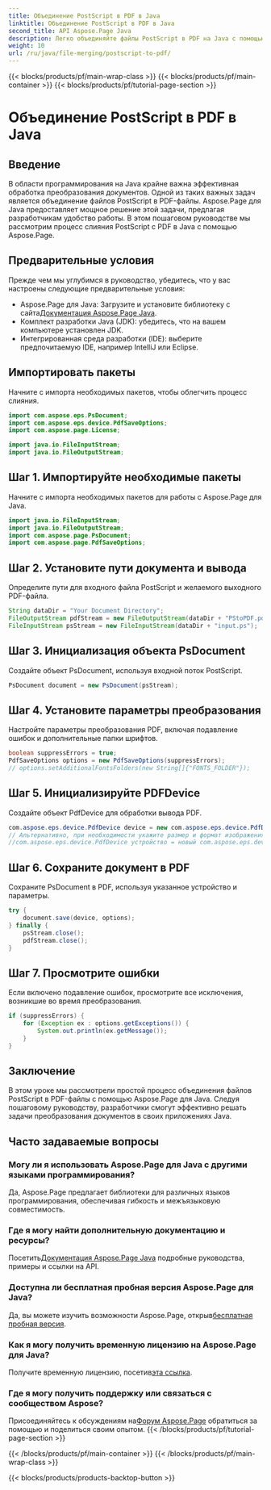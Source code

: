 ```yaml
---
title: Объединение PostScript в PDF в Java
linktitle: Объединение PostScript в PDF в Java
second_title: API Aspose.Page Java
description: Легко объединяйте файлы PostScript в PDF на Java с помощью Aspose.Page. Подробное руководство, часто задаваемые вопросы и ресурсы для беспрепятственного преобразования документов.
weight: 10
url: /ru/java/file-merging/postscript-to-pdf/
---
```


{{< blocks/products/pf/main-wrap-class >}}
{{< blocks/products/pf/main-container >}}
{{< blocks/products/pf/tutorial-page-section >}}

# Объединение PostScript в PDF в Java

## Введение
В области программирования на Java крайне важна эффективная обработка преобразования документов. Одной из таких важных задач является объединение файлов PostScript в PDF-файлы. Aspose.Page для Java предоставляет мощное решение этой задачи, предлагая разработчикам удобство работы. В этом пошаговом руководстве мы рассмотрим процесс слияния PostScript с PDF в Java с помощью Aspose.Page.
## Предварительные условия
Прежде чем мы углубимся в руководство, убедитесь, что у вас настроены следующие предварительные условия:
-  Aspose.Page для Java: Загрузите и установите библиотеку с сайта[Документация Aspose.Page Java](https://reference.aspose.com/page/java/).
- Комплект разработки Java (JDK): убедитесь, что на вашем компьютере установлен JDK.
- Интегрированная среда разработки (IDE): выберите предпочитаемую IDE, например IntelliJ или Eclipse.
## Импортировать пакеты
Начните с импорта необходимых пакетов, чтобы облегчить процесс слияния.
```java
import com.aspose.eps.PsDocument;
import com.aspose.eps.device.PdfSaveOptions;
import com.aspose.page.License;

import java.io.FileInputStream;
import java.io.FileOutputStream;
```
## Шаг 1. Импортируйте необходимые пакеты
Начните с импорта необходимых пакетов для работы с Aspose.Page для Java.
```java
import java.io.FileInputStream;
import java.io.FileOutputStream;
import com.aspose.page.PsDocument;
import com.aspose.page.PdfSaveOptions;
```
## Шаг 2. Установите пути документа и вывода
Определите пути для входного файла PostScript и желаемого выходного PDF-файла.
```java
String dataDir = "Your Document Directory";
FileOutputStream pdfStream = new FileOutputStream(dataDir + "PStoPDF.pdf");
FileInputStream psStream = new FileInputStream(dataDir + "input.ps");
```
## Шаг 3. Инициализация объекта PsDocument
Создайте объект PsDocument, используя входной поток PostScript.
```java
PsDocument document = new PsDocument(psStream);
```
## Шаг 4. Установите параметры преобразования
Настройте параметры преобразования PDF, включая подавление ошибок и дополнительные папки шрифтов.
```java
boolean suppressErrors = true;
PdfSaveOptions options = new PdfSaveOptions(suppressErrors);
// options.setAdditionalFontsFolders(new String[]{"FONTS_FOLDER"});
```
## Шаг 5. Инициализируйте PDFDevice
Создайте объект PdfDevice для обработки вывода PDF.
```java
com.aspose.eps.device.PdfDevice device = new com.aspose.eps.device.PdfDevice(pdfStream);
// Альтернативно, при необходимости укажите размер и формат изображения.
//com.aspose.eps.device.PdfDevice устройство = новый com.aspose.eps.device.PdfDevice(pdfStream, new Dimension(595, 842));
```
## Шаг 6. Сохраните документ в PDF
Сохраните PsDocument в PDF, используя указанное устройство и параметры.
```java
try {
    document.save(device, options);
} finally {
    psStream.close();
    pdfStream.close();
}
```
## Шаг 7. Просмотрите ошибки
Если включено подавление ошибок, просмотрите все исключения, возникшие во время преобразования.
```java
if (suppressErrors) {
    for (Exception ex : options.getExceptions()) {
        System.out.println(ex.getMessage());
    }
}
```
## Заключение
В этом уроке мы рассмотрели простой процесс объединения файлов PostScript в PDF-файлы с помощью Aspose.Page для Java. Следуя пошаговому руководству, разработчики смогут эффективно решать задачи преобразования документов в своих приложениях Java.
## Часто задаваемые вопросы
### Могу ли я использовать Aspose.Page для Java с другими языками программирования?
Да, Aspose.Page предлагает библиотеки для различных языков программирования, обеспечивая гибкость и межъязыковую совместимость.
### Где я могу найти дополнительную документацию и ресурсы?
 Посетить[Документация Aspose.Page Java](https://reference.aspose.com/page/java/) подробные руководства, примеры и ссылки на API.
### Доступна ли бесплатная пробная версия Aspose.Page для Java?
 Да, вы можете изучить возможности Aspose.Page, открыв[бесплатная пробная версия](https://releases.aspose.com/).
### Как я могу получить временную лицензию на Aspose.Page для Java?
 Получите временную лицензию, посетив[эта ссылка](https://purchase.aspose.com/temporary-license/).
### Где я могу получить поддержку или связаться с сообществом Aspose?
 Присоединяйтесь к обсуждениям на[Форум Aspose.Page](https://forum.aspose.com/c/page/39) обратиться за помощью и поделиться своим опытом.
{{< /blocks/products/pf/tutorial-page-section >}}

{{< /blocks/products/pf/main-container >}}
{{< /blocks/products/pf/main-wrap-class >}}

{{< blocks/products/products-backtop-button >}}
